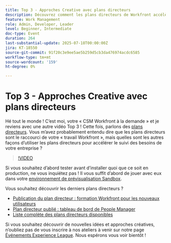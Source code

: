 ```yaml
---
title: Top 3 - Approches Creative avec plans directeurs
description: Découvrez comment les plans directeurs de Workfront accélèrent la configuration, avec de nouveaux modèles, tableaux de bord et conseils de test de sandbox.
feature: Work Management
role: Admin, Developer, Leader
level: Beginner, Intermediate
doc-type: Event
duration: 264
last-substantial-update: 2025-07-18T00:00:00Z
jira: KT-18550
source-git-commit: 91f20c3e9ee5ae5b259d5cb3da476974acdc6585
workflow-type: tm+mt
source-wordcount: '159'
ht-degree: 0%

---
```



# Top 3 - Approches Creative avec plans directeurs

Hé tout le monde ! C’est moi, votre « CSM Workfront à la demande » et je reviens avec une autre vidéo Top 3 !  Cette fois, parlons des [plans directeurs](https://experienceleague.adobe.com/en/docs/workfront/using/administration-and-setup/blueprints/blueprints-overview). Vous m’avez probablement entendu dire que les plans directeurs sont le raccourci de votre « travail Workfront », mais quelles sont les autres façons d’utiliser les plans directeurs pour accélérer le suivi des besoins de votre entreprise ?

>[!VIDEO](https://video.tv.adobe.com/v/3465271/?learn=on&enablevpops)

Si vous souhaitez d’abord tester avant d’installer quoi que ce soit en production, ne vous inquiétez pas !  Il vous suffit d’abord de jouer avec eux dans votre [environnement de prévisualisation Sandbox](https://experienceleague.adobe.com/en/docs/workfront/using/administration-and-setup/set-up-wf/testing-environments/wf-preview-sandbox-environment).

Vous souhaitez découvrir les derniers plans directeurs ?

* [Publication du plan directeur : formation Workfront pour les nouveaux utilisateurs](https://experienceleaguecommunities.adobe.com/t5/workfront-blogs/blueprint-released-workfront-training-for-new-users/ba-p/739734)
* [Plan directeur publié : tableau de bord de People Manager](https://experienceleaguecommunities.adobe.com/t5/workfront-discussions/blueprint-released-people-manager-dashboard/m-p/687545#M3247)
* [Liste complète des plans directeurs disponibles](https://experienceleague.adobe.com/en/docs/workfront/using/administration-and-setup/blueprints/list-of-available-blueprints)

Si vous souhaitez découvrir de nouvelles idées et approches créatives, n’oubliez pas de vous inscrire à nos ateliers à venir sur notre page [Événements Experience League](https://experienceleague.adobe.com/en/events?filters=Workfront). Nous espérons vous voir bientôt !
